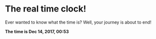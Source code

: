 # The real time clock!

Ever wanted to know what the time is? Well, your journey is about to end!

**The time is Dec 14, 2017, 00:53**
